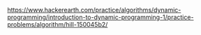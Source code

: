 https://www.hackerearth.com/practice/algorithms/dynamic-programming/introduction-to-dynamic-programming-1/practice-problems/algorithm/hill-150045b2/
